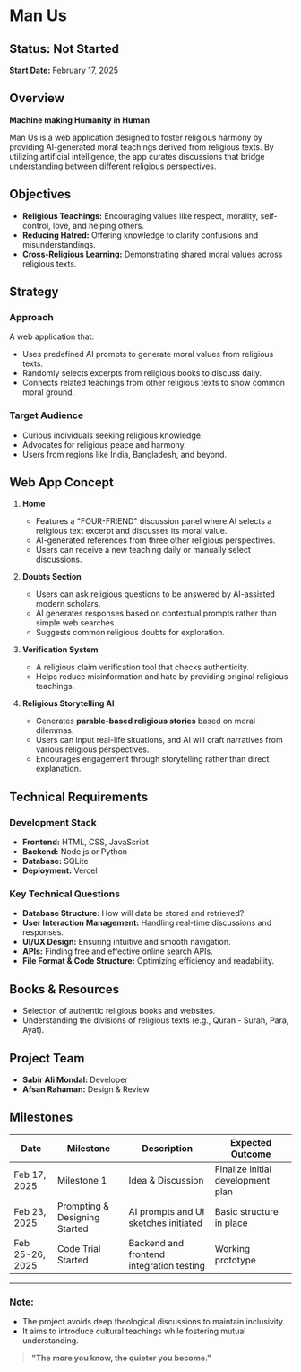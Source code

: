 # Man Us

## Status: Not Started  
**Start Date:** February 17, 2025  

## Overview
**Machine making Humanity in Human**

Man Us is a web application designed to foster religious harmony by providing AI-generated moral teachings derived from religious texts. By utilizing artificial intelligence, the app curates discussions that bridge understanding between different religious perspectives.

## Objectives
- **Religious Teachings:** Encouraging values like respect, morality, self-control, love, and helping others.
- **Reducing Hatred:** Offering knowledge to clarify confusions and misunderstandings.
- **Cross-Religious Learning:** Demonstrating shared moral values across religious texts.

## Strategy
### Approach
A web application that:
- Uses predefined AI prompts to generate moral values from religious texts.
- Randomly selects excerpts from religious books to discuss daily.
- Connects related teachings from other religious texts to show common moral ground.

### Target Audience
- Curious individuals seeking religious knowledge.
- Advocates for religious peace and harmony.
- Users from regions like India, Bangladesh, and beyond.

## Web App Concept
1. **Home**
   - Features a "FOUR-FRIEND" discussion panel where AI selects a religious text excerpt and discusses its moral value.
   - AI-generated references from three other religious perspectives.
   - Users can receive a new teaching daily or manually select discussions.

2. **Doubts Section**
   - Users can ask religious questions to be answered by AI-assisted modern scholars.
   - AI generates responses based on contextual prompts rather than simple web searches.
   - Suggests common religious doubts for exploration.

3. **Verification System**
   - A religious claim verification tool that checks authenticity.
   - Helps reduce misinformation and hate by providing original religious teachings.

4. **Religious Storytelling AI**
   - Generates **parable-based religious stories** based on moral dilemmas.
   - Users can input real-life situations, and AI will craft narratives from various religious perspectives.
   - Encourages engagement through storytelling rather than direct explanation.

## Technical Requirements
### Development Stack
- **Frontend:** HTML, CSS, JavaScript
- **Backend:** Node.js or Python
- **Database:** SQLite
- **Deployment:** Vercel

### Key Technical Questions
- **Database Structure:** How will data be stored and retrieved?
- **User Interaction Management:** Handling real-time discussions and responses.
- **UI/UX Design:** Ensuring intuitive and smooth navigation.
- **APIs:** Finding free and effective online search APIs.
- **File Format & Code Structure:** Optimizing efficiency and readability.

## Books & Resources
- Selection of authentic religious books and websites.
- Understanding the divisions of religious texts (e.g., Quran - Surah, Para, Ayat).

## Project Team
- **Sabir Ali Mondal:** Developer
- **Afsan Rahaman:** Design & Review

## Milestones
| Date | Milestone | Description | Expected Outcome |
|------|-----------|------------|------------------|
| Feb 17, 2025 | Milestone 1 | Idea & Discussion | Finalize initial development plan |
| Feb 23, 2025 | Prompting & Designing Started | AI prompts and UI sketches initiated | Basic structure in place |
| Feb 25-26, 2025 | Code Trial Started | Backend and frontend integration testing | Working prototype |

---
### Note:
- The project avoids deep theological discussions to maintain inclusivity.
- It aims to introduce cultural teachings while fostering mutual understanding.

> **"The more you know, the quieter you become."**


